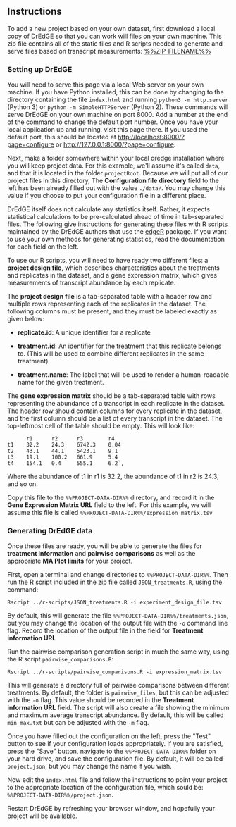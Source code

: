 <!--
Variables which will be replaced:

%%VERSION%%          - The version number of DrEdGE (e.g. 5.1.3)

%%VERSION-PREFIXED%% - The prefixed version number (e.g. dredge-5.1.3) that will
                       be the basis of the DrEdGE directory and zip file.

%%ZIP-FILENAME%%     - The name of the zipfile for the current version of DrEdGE

%%PROJECT-DIR%%      - The directory in which the DrEdGE index.html file will live

%%PROJECT-DATA-DIR%% - The directory in which the project configuration files will live

-->
## Instructions

To add a new project based on your own dataset, first download a local copy of DrEdGE so that you can work will files on your own machine. This zip file contains all of the static files and R scripts needed to generate and serve files based on transcript measurements: [%%ZIP-FILENAME%%](%%ZIP-FILENAME%%)

### Setting up DrEdGE

You will need to serve this page via a local Web server on your own machine. If you have Python installed, this can be done by changing to the directory containing the file `index.html` and running `python3 -m http.server` (Python 3) or `python -m SimpleHTTPServer` (Python 2). These commands will serve DrEdGE on your own machine on port 8000. Add a number at the end of the command to change the default port number. Once you have your local application up and running, visit this page there. If you used the default port, this should be located at <http://localhost:8000/?page=configure> or <http://127.0.0.1:8000/?page=configure>.

Next, make a folder somewhere within your local dredge installation where you will keep project data. For this example, we'll assume it's called `data`, and that it is located in the folder `projectRoot`. Because we will put all of our project files in this directory, The **Configuration file directory** field to the left has been already filled out with the value `./data/`. You may change this value if you choose to put your configuration file in a different place.

DrEdGE itself does not calculate any statistics itself. Rather, it expects statistical calculations to be pre-calculated ahead of time in tab-separated files. The following give instructions for generating these files with R scripts maintained by the DrEdGE authors that use the [edgeR](https://doi.org/doi:10.18129/B9.bioc.edgeR) package. If you want to use your own methods for generating statistics, read the documentation for each field on the left.

To use our R scripts, you will need to have ready two different files: a **project design file**, which describes characteristics about the treatments and replicates in the dataset, and a gene expression matrix, which gives measurements of transcript abundance by each replicate.

The **project design file** is a tab-separated table with a header row and multiple rows representing each of the replicates in the dataset. The following columns must be present, and they must be labeled exactly as given below:

* **replicate.id**: A unique identifier for a replicate

* **treatment.id**: An identifier for the treatment that this replicate belongs to. (This will be used to combine different replicates in the same treatment)

* **treatment.name**: The label that will be used to render a human-readable name for the given treatment.

The **gene expression matrix** should be a tab-separated table with rows representing the abundance of a transcript in each replicate in the dataset. The header row should contain columns for every replicate in the dataset, and the first column should be a list of every transcript in the dataset. The top-leftmost cell of the table should be empty. This will look like:

```
      r1      r2      r3        r4
t1    32.2    24.3    6742.3    0.04
t2    43.1    44.1    5423.1    9.1
t3    19.1    100.2   661.9     5.4
t4    154.1   0.4     555.1     6.2`,
```

Where the abundance of t1 in r1 is 32.2, the abundance of t1 in r2 is 24.3, and so on.

Copy this file to the `%%PROJECT-DATA-DIR%%` directory, and record it in the **Gene Expression Matrix URL** field to the left. For this example, we will assume this file is called `%%PROJECT-DATA-DIR%%/expression_matrix.tsv`

### Generating DrEdGE data

Once these files are ready, you will be able to generate the files for **treatment information** and **pairwise comparisons** as well as the appropriate **MA Plot limits** for your project.

First, open a terminal and change directories to `%%PROJECT-DATA-DIR%%`. Then run the R script included in the zip file called `JSON_treatments.R`, using the command:

```
Rscript ../r-scripts/JSON_treatments.R -i experiment_design_file.tsv
```

By default, this will generate the file `%%PROJECT-DATA-DIR%%/treatments.json`, but you may change the location of the output file with the `-o` command line flag. Record the location of the output file in the field for **Treatment information URL**

Run the pairwise comparison generation script in much the same way, using the R script `pairwise_comparisons.R`:

```
Rscript ../r-scripts/pairwise_comparisons.R -i expression_matrix.tsv
```

This will generate a directory full of pairwise comparisons between different treatments. By default, the folder is `pairwise_files`, but this can be adjusted with the `-o` flag. This value should be recorded in the **Treatment information URL** field. The script will also create a file showing the minimum and maximum average transcript abundance. By default, this will be called `min_max.txt` but can be adjusted with the `-m` flag.

Once you have filled out the configuration on the left, press the "Test" button to see if your configuration loads appropriately. If you are satisfied, press the "Save" button, navigate to the `%%PROJECT-DATA-DIR%%` folder on your hard drive, and save the configuration file. By default, it will be called `project.json`, but you may change the name if you wish.

Now edit the `index.html` file and follow the instructions to point your project to the appropriate location of the configuration file, which sould be: `%%PROJECT-DATA-DIR%%/project.json`.

Restart DrEdGE by refreshing your browser window, and hopefully your project will be available.
